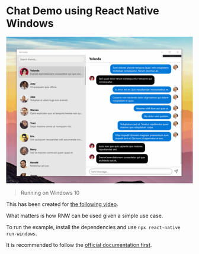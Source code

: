 # Chat Demo using React Native Windows

<img src="assets/demo.gif" style="width: 600px" />

> Running on Windows 10

This has been created for [the following video](https://youtu.be/lyxvDVdl390).

What matters is how RNW can be used given a simple use case.

To run the example, install the dependencies and use `npx react-native run-windows`.

It is recommended to follow the [official documentation first](https://microsoft.github.io/react-native-windows).
